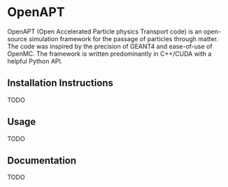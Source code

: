 # OpenAPT
OpenAPT (Open Accelerated Particle physics Transport code) is an open-source simulation framework for the passage of particles through matter. The code was inspired by the precision of GEANT4 and ease-of-use of OpenMC. The framework is written predominantly in C++/CUDA with a helpful Python API.

## Installation Instructions
TODO

## Usage
TODO

## Documentation
TODO